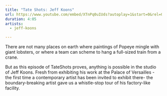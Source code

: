 ```yaml
---
title: "Tate Shots: Jeff Koons"
url: https://www.youtube.com/embed/XTnPq0uIUds?autoplay=1&start=0&rel=0
duration: 4:05
artists:
  - jeff-koons

---
```


There are not many places on earth where paintings of Popeye mingle with giant lobsters, or where a team can scheme to hang a full-sized train from a crane.

But as this episode of TateShots proves, anything is possible in the studio of Jeff Koons. Fresh from exhibiting his work at the Palace of Versailles - the first time a contemporary artist has been invited to exhibit there- the boundary-breaking artist gave us a whistle-stop tour of his factory-like facility.